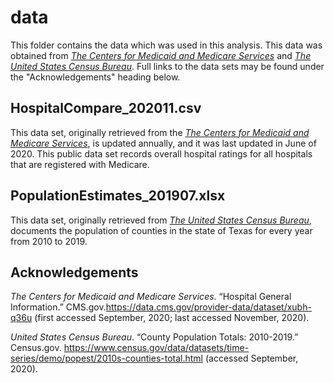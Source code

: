 # data
This folder contains the data which was used in this analysis. This data was obtained from *[The Centers for Medicaid and Medicare Services](https://data.cms.gov/)* and *[The United States Census Bureau](https://www.census.gov/)*. Full links to the data sets may be found under the "Acknowledgements" heading below. 

## HospitalCompare_202011.csv
This data set, originally retrieved from the *[The Centers for Medicaid and Medicare Services](https://data.cms.gov/)*, is updated annually, and it was last updated in June of 2020. This public data set records
overall hospital ratings for all hospitals that are registered with Medicare.

## PopulationEstimates_201907.xlsx
This data set, originally retrieved from *[The United States Census Bureau](https://www.census.gov/)*, documents the population of counties in the state of Texas for every
year from 2010 to 2019.

## Acknowledgements
*The Centers for Medicaid and Medicare Services*. “Hospital General Information.” CMS.gov.https://data.cms.gov/provider-data/dataset/xubh-q36u (first accessed September, 2020; last accessed November, 2020).

*United States Census Bureau*. “County Population Totals: 2010-2019.” Census.gov. https://www.census.gov/data/datasets/time-series/demo/popest/2010s-counties-total.html (accessed September, 2020). 